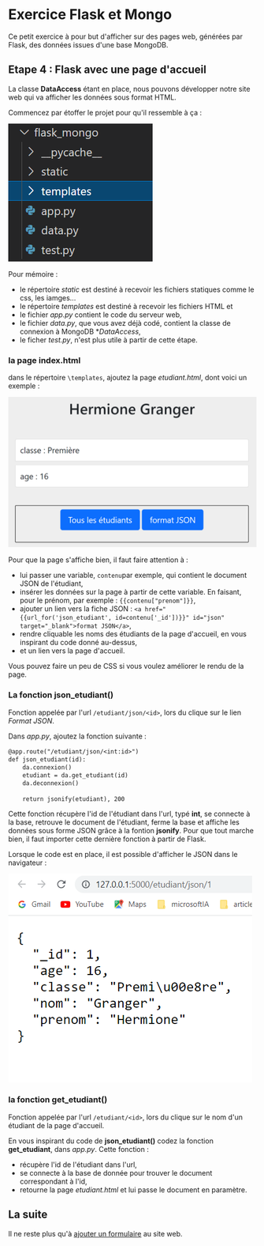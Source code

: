 # Exercice Flask et Mongo

Ce petit exercice à pour but d'afficher sur des pages web, générées par Flask, des données issues d'une base MongoDB.

## Etape 4 : Flask avec une page d'accueil

La classe **DataAccess** étant en place, nous pouvons développer notre site web qui va afficher les données sous format HTML.

Commencez par étoffer le projet pour qu'il ressemble à ça : 

![Projet](/ressources/flaskmongo_projet.png)

Pour mémoire : 
- le répertoire *static* est destiné à recevoir les fichiers statiques comme le css, les iamges...
- le répertoire *templates* est destiné à recevoir les fichiers HTML et
- le fichier *app.py* contient le code du serveur web,
- le fichier *data.py*, que vous avez déjà codé, contient la classe de connexion à MongoDB **DataAccess*,
- le ficher *test.py*, n'est plus utile à partir de cette étape.

### la page index.html
dans le répertoire `\templates`, ajoutez la page *etudiant.html*, dont voici un exemple :

![Fiche d'un étudiant](/ressources/flaskmongo_fiche.png)

Pour que la page s'affiche bien, il faut faire attention à :
- lui passer une variable, `contenu`par exemple, qui contient le document JSON de l'étudiant,
- insérer les données sur la page à partir de cette variable. En faisant, pour le prénom, par exemple : `{{contenu["prenom"]}}`,
- ajouter un lien vers la fiche JSON : `<a href="{{url_for('json_etudiant', id=contenu['_id'])}}" id="json" target="_blank">format JSON</a>`,
- rendre cliquable les noms des étudiants de la page d'accueil, en vous inspirant du code donné au-dessus,
- et un lien vers la page d'accueil.

Vous pouvez faire un peu de CSS si vous voulez améliorer le rendu de la page.

### La fonction json_etudiant()
Fonction appelée par l'url `/etudiant/json/<id>`, lors du clique sur le lien *Format JSON*.

Dans *app.py*, ajoutez la fonction suivante :

```
@app.route("/etudiant/json/<int:id>")
def json_etudiant(id):
    da.connexion()
    etudiant = da.get_etudiant(id)
    da.deconnexion()

    return jsonify(etudiant), 200 
```

Cette fonction récupère l'id de l'étudiant dans l'url, typé **int**, se connecte à la base, retrouve le document de l'étudiant, ferme la base et affiche les données sous forme JSON grâce à la fontion **jsonify**. Pour que tout marche bien, il faut importer cette dernière fonction à partir de Flask.

Lorsque le code est en place, il est possible d'afficher le JSON dans le navigateur :

![fiche JSON](/ressources/flaskmongo_json.png)

### la fonction get_etudiant()
Fonction appelée par l'url `/etudiant/<id>`, lors du clique sur le nom d'un étudiant de la page d'accueil.

En vous inspirant du code de **json_etudiant()** codez la fonction **get_etudiant**, dans *app.py*. Cette fonction : 
- récupère l'id de l'étudiant dans l'url,
- se connecte à la base de donnée pour trouver le document correspondant à l'id,
- retourne la page *etudiant.html* et lui passe le document en paramètre.

## La suite

Il ne reste plus qu'à [ajouter un formulaire](https://github.com/Stephane-ISEN/flask_mongo/tree/Etape06) au site web.
